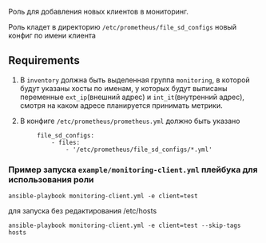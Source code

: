 Роль для добавления новых клиентов в мониторинг.

Роль кладет в директорию ```/etc/prometheus/file_sd_configs``` новый конфиг по имени клиента

Requirements
------------
1) В ```inventory``` должна быть выделенная группа ```monitoring```, в которой будут указаны хосты по именам, у которых будут выписаны переменные ```ext_ip```(внешний адрес) и ```int_it```(внутренний адрес), смотря на каком адресе планируется принимать метрики.

2) В конфиге ```/etc/prometheus/prometheus.yml``` должно быть указано
```
        file_sd_configs:
            - files:
                - '/etc/prometheus/file_sd_configs/*.yml'
```

### Пример запуска ```example/monitoring-client.yml``` плейбука для использования роли

```
ansible-playbook monitoring-client.yml -e client=test
```

для запуска без редактирования /etc/hosts

```
ansible-playbook monitoring-client.yml -e client=test --skip-tags hosts
```